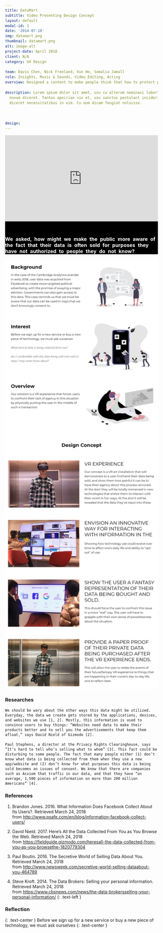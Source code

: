 ```yaml
---
title: DataMart
subtitle: Video Presenting Design Concept
layout: default
modal-id: 1
date: '2014-07-18'
img: datamart.png
thumbnail: datamart.png
alt: image-alt
project-date: April 2018
client: N/A
category: UX Design

team: Davis Chen, Nick Freeland, Xun He, Somalia Jamall
role: Insights, Music & Sounds, Video Editing, Acting
overview: Designed a content to make people think that how to protect personal online data as they feel necessary.<br>Utilized Premiere Pro and After Effects to create clips of rich content as prototype to present the design idea.

description: Lorem ipsum dolor sit amet, usu cu alterum nominavi lobortis. At duo
  novum diceret. Tantas apeirian vix et, usu sanctus postulant inciderint ut, populo
  diceret necessitatibus in vim. Cu eum dicam feugiat noluisse.



design:
---
```


<div class="container-fluid"> 
  <div class="row text-left" style="background-color: black;">
    <div class="col-md-6">
      <div style="padding-top: 56.25%; position: relative; overflow: hidden;"><iframe allowfullscreen="" scrolling="no" style="position: absolute; height: 100%; width: 100%; left: 0px; top: 0px;" src="https://onelineplayer.com/player.html?autoplay=false&loop=false&autopause=false&muted=false&url=https%3A%2F%2Fwww.youtube.com%2Fwatch%3Fv%3D1vSejrGjO1U&poster=&time=true&progressBar=true&playButton=true&overlay=true&muteButton=true&fullscreenButton=true&style=light&logo=true&quality=720p" frameborder="0"></iframe></div>
    </div>
    <div class="col-md-6 text-info" style="padding-top: 5%;">
    <h3 style="text-transform:none; color: #fff; word-spacing: 5px; line-hright: 5px;">We asked, how might we make the public more aware of the fact that their data is often sold for purposes they have not authorized to people they do not know?</h3>
    </div>
  </div>
  <div class="row text-left">
    <span >
    <img class="img-responsive center-block" style="width: 80vw;" src="img/portfolio/DataMart-XD.png" alt="">
    </span>
  </div> 
</div> <!-- container-fluid -->

### Researches
    We should be wary about the other ways this data might be utilized. Everyday, the data we create gets stored by the applications, devices, and websites we use [1, 2]. Mostly, this information is used to convince users to buy things: “Websites need data to make their products better and to sell you the advertisements that keep them afloat,” says David Nield of Gizmodo [2]. 

    Paul Stephens, a director at the Privacy Rights Clearinghouse, says “It’s hard to tell who’s selling what to whom” [3]. This fact could be disturbing to some people. The fact that many people either (1) don’t know what data is being collected from them when they use a new app/website and (2) don’t know for what purposes this data is being sold becomes an issues of consent. We know that there are companies such as Acxiom that traffic in our data, and that they have “on average, 1,500 pieces of information on more than 200 million Americans” [4].

### References

1. Brandon Jones. 2016. What Information Does Facebook Collect About Its Users?. Retrieved March 24, 2018  
   from http://www.psafe.com/en/blog/information-facebook-collect-users/

2. David Nield. 2017. Here’s All the Data Collected From You as You Browse the Web. Retrieved March 24, 2018  
   from https://fieldguide.gizmodo.com/heresall-the-data-collected-from-you-as-you-browsethe-1820779304

3. Paul Boutin. 2016. The Secretive World of Selling Data About You. Retrieved March 24, 2018  
   from http://www.newsweek.com/secretive-world-selling-dataabout-you-464789

4. Steve Kroft. 2014. The Data Brokers: Selling your personal information. Retrieved March 24, 2018  
   from https://www.cbsnews.com/news/the-data-brokersselling-your-personal-information/
{: .text-left }

### Reflection
{: .text-center }
Before we sign up for a new service or buy a new piece of technology, we must ask ourselves
{: .text-center }
